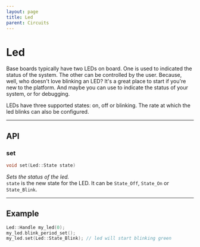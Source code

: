 ```yaml
---
layout: page
title: Led
parent: Circuits
---
```


# Led #
Base boards typically have two LEDs on board. One is used to indicated the status of the system. The other can be controlled by the user. Because, well, who doesn't love blinking an LED? It's a great place to start if you're new to the platform. And maybe you can use to indicate the status of your system, or for debugging.

LEDs have three supported states: on, off or blinking. The rate at which the led blinks can also be configured.

---

## API

### set ###
``` cpp
void set(Led::State state)
```
*Sets the status of the led.*  
`state` is the new state for the LED. It can be `State_Off`, `State_On` or `State_Blink`.


---

## Example

``` cpp
Led::Handle my_led(0);
my_led.blink_period_set();
my_led.set(Led::State_Blink); // led will start blinking green

```